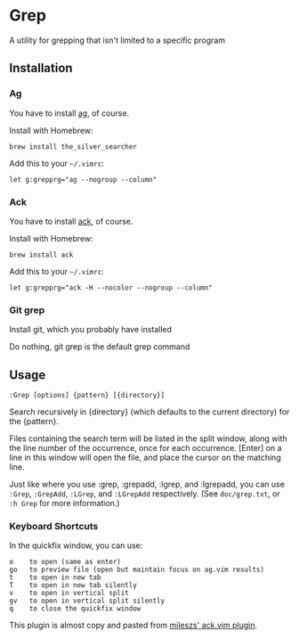 # Grep

A utility for grepping that isn't limited to a specific program

## Installation

### Ag

You have to install [ag](https://github.com/ggreer/the_silver_searcher), of course.

Install with Homebrew:

    brew install the_silver_searcher

Add this to your `~/.vimrc`:

    let g:grepprg="ag --nogroup --column"


### Ack

You have to install [ack](http://beyondgrep.com/), of course.

Install with Homebrew:

    brew install ack

Add this to your `~/.vimrc`:

    let g:grepprg="ack -H --nocolor --nogroup --column"

### Git grep

Install git, which you probably have installed

Do nothing, git grep is the default grep command

## Usage

    :Grep [options] {pattern} [{directory}]

Search recursively in {directory} (which defaults to the current directory) for the {pattern}.

Files containing the search term will be listed in the split window, along with
the line number of the occurrence, once for each occurrence.  [Enter] on a line
in this window will open the file, and place the cursor on the matching line.

Just like where you use :grep, :grepadd, :lgrep, and :lgrepadd, you can use `:Grep`, `:GrepAdd`, `:LGrep`, and `:LGrepAdd` respectively. (See `doc/grep.txt`, or `:h Grep` for more information.) 

### Keyboard Shortcuts

In the quickfix window, you can use:

    o    to open (same as enter)
    go   to preview file (open but maintain focus on ag.vim results)
    t    to open in new tab
    T    to open in new tab silently
    v    to open in vertical split
    gv   to open in vertical split silently
    q    to close the quickfix window

This plugin is almost copy and pasted from [mileszs' ack.vim plugin](https://github.com/mileszs/ack.vim).
